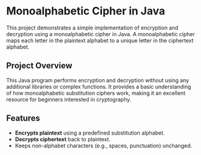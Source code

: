 # Monoalphabetic Cipher in Java

This project demonstrates a simple implementation of encryption and decryption using a monoalphabetic cipher in Java. A monoalphabetic cipher maps each letter in the plaintext alphabet to a unique letter in the ciphertext alphabet.

## Project Overview

This Java program performs encryption and decryption without using any additional libraries or complex functions. It provides a basic understanding of how monoalphabetic substitution ciphers work, making it an excellent resource for beginners interested in cryptography.

## Features

- **Encrypts plaintext** using a predefined substitution alphabet.
- **Decrypts ciphertext** back to plaintext.
- Keeps non-alphabet characters (e.g., spaces, punctuation) unchanged.
